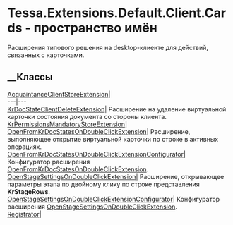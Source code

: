 # Tessa.Extensions.Default.Client.Cards - пространство имён
Расширения типового решения на desktop-клиенте для действий, связанных с
карточками.
##  __Классы
[AcquaintanceClientStoreExtension](T_Tessa_Extensions_Default_Client_Cards_AcquaintanceClientStoreExtension.htm)|  
---|---  
[KrDocStateClientDeleteExtension](T_Tessa_Extensions_Default_Client_Cards_KrDocStateClientDeleteExtension.htm)|
Расширение на удаление виртуальной карточки состояния документа со стороны
клиента.  
[KrPermissionsMandatoryStoreExtension](T_Tessa_Extensions_Default_Client_Cards_KrPermissionsMandatoryStoreExtension.htm)|  
[OpenFromKrDocStatesOnDoubleClickExtension](T_Tessa_Extensions_Default_Client_Cards_OpenFromKrDocStatesOnDoubleClickExtension.htm)|
Расширение, выполняющее открытие виртуальной карточки по строке в активных
операциях.  
[OpenFromKrDocStatesOnDoubleClickExtensionConfigurator](T_Tessa_Extensions_Default_Client_Cards_OpenFromKrDocStatesOnDoubleClickExtensionConfigurator.htm)|
Конфигуратор расширения
[OpenFromKrDocStatesOnDoubleClickExtension](T_Tessa_Extensions_Default_Client_Cards_OpenFromKrDocStatesOnDoubleClickExtension.htm).  
[OpenStageSettingsOnDoubleClickExtension](T_Tessa_Extensions_Default_Client_Cards_OpenStageSettingsOnDoubleClickExtension.htm)|
Расширение, открывающее параметры этапа по двойному клику по строке
представления **KrStageRows**.  
[OpenStageSettingsOnDoubleClickExtensionConfigurator](T_Tessa_Extensions_Default_Client_Cards_OpenStageSettingsOnDoubleClickExtensionConfigurator.htm)|
Конфигуратор расширения
[OpenStageSettingsOnDoubleClickExtension](T_Tessa_Extensions_Default_Client_Cards_OpenStageSettingsOnDoubleClickExtension.htm).  
[Registrator](T_Tessa_Extensions_Default_Client_Cards_Registrator.htm)|
